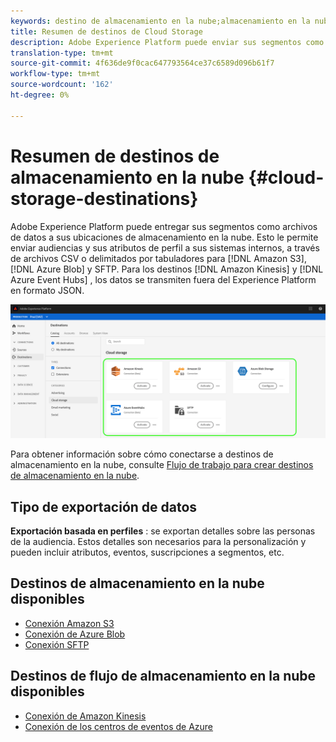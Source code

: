 ```yaml
---
keywords: destino de almacenamiento en la nube;almacenamiento en la nube
title: Resumen de destinos de Cloud Storage
description: Adobe Experience Platform puede enviar sus segmentos como archivos de datos a sus ubicaciones de almacenamiento en la nube Amazon S3, AWS Kinesis, Azure Event Hubs o SFTP.
translation-type: tm+mt
source-git-commit: 4f636de9f0cac647793564ce37c6589d096b61f7
workflow-type: tm+mt
source-wordcount: '162'
ht-degree: 0%

---
```



# Resumen de destinos de almacenamiento en la nube {#cloud-storage-destinations}

Adobe Experience Platform puede entregar sus segmentos como archivos de datos a sus ubicaciones de almacenamiento en la nube. Esto le permite enviar audiencias y sus atributos de perfil a sus sistemas internos, a través de archivos CSV o delimitados por tabuladores para [!DNL Amazon S3], [!DNL Azure Blob] y SFTP. Para los destinos [!DNL Amazon Kinesis] y [!DNL Azure Event Hubs] , los datos se transmiten fuera del Experience Platform en formato JSON.

![Destinos de almacenamiento en la nube de Adobe](../../assets/catalog/cloud-storage/cloud-storage-destinations.png)

Para obtener información sobre cómo conectarse a destinos de almacenamiento en la nube, consulte [Flujo de trabajo para crear destinos de almacenamiento en la nube](./workflow.md).

## Tipo de exportación de datos

**Exportación basada en perfiles** : se exportan detalles sobre las personas de la audiencia. Estos detalles son necesarios para la personalización y pueden incluir atributos, eventos, suscripciones a segmentos, etc.

## Destinos de almacenamiento en la nube disponibles

- [Conexión Amazon S3](./amazon-s3.md)
- [Conexión de Azure Blob](./azure-blob.md)
- [Conexión SFTP](./sftp.md)

## Destinos de flujo de almacenamiento en la nube disponibles

- [Conexión de Amazon Kinesis](./amazon-kinesis.md)
- [Conexión de los centros de eventos de Azure](./azure-event-hubs.md)
